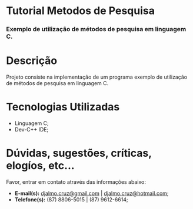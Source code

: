 <h1>Tutorial Metodos de Pesquisa</h1>
<h3>Exemplo de utilização de métodos de pesquisa em linguagem C.</h3>

<h1>Descrição</h1>
<p>Projeto consiste na implementação de um programa exemplo de utilização de métodos de pesquisa em linguagem C.</p>

<h1>Tecnologias Utilizadas</h1>
<ul>
<li>Linguagem C;</li>
<li>Dev-C++ IDE;</li>
</ul>

<h1>Dúvidas, sugestões, críticas, elogíos, etc...</h1>
<p>Favor, entrar em contato através das informações abaixo:</p>
<ul>
<li><strong>E-mail(s):</strong> <a href="mailto:djalmo.cruz@gmail.com">djalmo.cruz@gmail.com</a> | <a href="mailto:djalmo.cruz@hotmail.com">djalmo.cruz@hotmail.com</a>;</li>
<li><strong>Telefone(s):</strong> (87) 8806-5015 | (87) 9612-6614;</li>
</ul>
